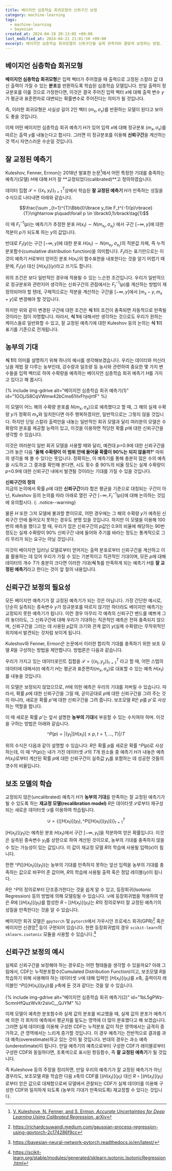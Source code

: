 ```yaml
---
title: 베이지언 심층학습 회귀모형의 신뢰구간 보정
category: machine-learning
tags:
  - machine-learning
  - bayesian
created_at: 2024-04-19 20:13:05 +09:00
last_modified_at: 2024-04-21 21:01:50 +09:00
excerpt: 베이지언 심층학습 회귀모델의 신뢰구간을 실제 관측치와 결맞게 보정하는 방법.
---
```


## 베이지언 심층학습 회귀모형

**베이지언 심층학습 회귀모형**은 입력 벡터가 주어졌을 때 출력으로 고정된 스칼라 값 대신 출력이 가질 수 있는 **분포**를 반환하도록 학습된 심층학습 모델입니다.  만일 출력이 정규분포를 이룰 것으로 가정한다면, 이것은 결국 주어진 입력 벡터 $x$에 대해 출력 변수 $y$가 평균과 표준편차로 대변되는 확률변수로 주어진다는 의미가 될 것입니다.

즉, 이러한 회귀모형은 사실상 길이 2인 벡터 $(m_x, \sigma_x)$를 반환하는 모델이 된다고 보아도 좋을 것입니다.

이제 어떤 베이지언 심층학습 회귀 예측기 $H$가 있어 입력 $x$에 대해 정규분포 $(m_x, \sigma_x)$를 따르는 출력 $y$를 내놓는다고 합시다.  그러면 이 정규분포를 이용해 **신뢰구간**을 계산하는 것 역시 자연스러운 수순일 것입니다.

## 잘 교정된 예측기

Kuleshov, Fenner, Ermon는 2018년 발표한 논문[^1]에서 어떤 특정한 기대를 충족하는 예측기(모델) $H$에 대해 $H$가 잘 **교정되었다(calibrated)**고 정의하였습니다.

[^1]: [V. Kuleshove, N. Fenner, and S. Ermon, *Accurate Uncertainties for Deep Learning Using Calibrated Regression*, arXiv](arxiv.org/pdf/1807.00263.pdf)

데이터 집합 $\mathcal{S}=\lbrace{(x_t, y_t)}\rbrace _{t=1}^T$상에서 학습된 **잘 교정된 예측기** $H$가 만족하는 성질을 수식으로 나타내면 아래와 같습니다.

$$\frac{\sum _{t=1}^{T}\Bbb{I}\lbrace y_t\le F_t^{-1}(p)\rbrace}{T}\rightarrow p\quad\forall p \in \lbrack0,1\rbrack\tag{1}$$

이 때 $F_t^{-1}(p)$는 예측기가 추정한 분포 $H(x_t)\sim N(m_{x_t}, \sigma_{x_t})$ 에서 구간 $\lbrack -\infty, y\rbrack$에 대한 적분이 $p$가 되도록 하는 $y$의 값입니다.

반대로 $F_t(y)$는 구간 $\lbrack -\infty, y\rbrack$에 대한 분포 $H(x_t)\sim N(m_{x_t}, \sigma_{x_t})$의 적분값 자체, 즉 누적분포함수(cumulative distribution function)을 의미합니다.  $F_t$라는 표기만으로는 이것이 예측기 $H$로부터 얻어진 분포 $H(x_t)$의 함수표현을 내포한다는 것을 알기 어렵기 때문에, $F_t(y)$ 대신 $\lbrack H(x_t)\rbrack(y)$라고 쓰기도 합니다.

위의 조건은 보다 일반적인 경우에 적용될 수 있는 느슨한 조건입니다.  우리가 일반적으로 정규분포와 관련지어 생각하는 신뢰구간의 관점에서는 $F_t^{-1}(p)$를 계산하는 방법이 재정의되어야 할 텐데, 구체적으로는 적분을 계산하는 구간을 $\lbrack -\infty, y\rbrack$에서 $\lbrack m_x-y, m_x+y\rbrack$로 변경해야 할 것입니다.

하지만 위와 같이 변경된 구간에 대한 조건은 **식 1**의 조건이 충족되면 자동적으로 만족될 것이라는 점이 자명합니다.  따라서, **식 1**에 대해서만 생각하는 것으로도 우리가 원하는 케이스들로 일반화할 수 있고, 잘 교정된 예측기에 대한 Kuleshov 등의 논의는 **식 1**의 표기를 기준으로 전개됩니다.

## 농부의 기대

**식 1**의 의미를 설명하기 위해 하나의 예시를 생각해보겠습니다.  우리는 데이터와 머신러닝을 제법 잘 다루는 농부인데, 강수량과 일조량 등 농사와 관련하여 중요한 몇 가지 변수들을 입력 벡터로 하여 수확량을 예측하는 베이지언 심층학습 회귀 예측기 $H$를 가지고 있다고 해 봅시다.

{% include img-gdrive alt="베이지언 심층학습 회귀 예측기(1)" id="1GOjJS8CqVWmw42bCms61iIvFhjvjirtF" %}

이 모델이 어느 해의 수확량 분포를 $N(m_x, \sigma_x)$으로 예측했다고 할 때, 그 해의 실제 수확량 $y$가 정확히 $m_x$와 일치한다면 아주 행복하겠지만, 일반적으로는 그렇지 않을 것입니다.  하지만 단일 스칼라 출력만을 내놓는 일반적인 회귀 모델과 달리 여러분의 모델은 수확량의 분포를 제공할 능력이 있고, 이것을 이용하면 적당한 확률 $p$에 대한 신뢰구간을 생각할 수 있습니다.

이것은 여러분이 일반 회귀 모델을 사용할 때와 달리, 예컨대 $p$=0.9에 대한 신뢰구간을 그려 놓은 다음 **'올해 수확량이 이 범위 안에 들어올 확률이 90%는 되지 않을까?'** 따위의 생각을 해 볼 수 있다는 뜻입니다.  정확히는, 이 예측기를 통해 충분히 많은 수의 예측을 시도하고 그 결과를 확인해 본다면, 시도 횟수 중 90%의 비율 정도는 실제 수확량이 $p$=0.9에 대한 신뢰구간 내에서 발견될 것이라는 기대를 가질 수 있을 것입니다.

**신뢰구간의 정의**<br>지금의 논의에서 확률 $p$에 대한 **신뢰구간**이라 함은 평균을 기준으로 대칭되는 구간이 아닌, Kuleshov 등의 논의를 따라 아래로 열린 구간 $\lbrack -\infty, F_t^{-1}(p)\rbrack$에 대해 논의하는 것임에 유의합시다.
{: .notice--warning}

물론 $H$ 또한 그저 모델에 불과할 뿐이므로, 어떤 경우에는 그 해의 수확량 $y$가 예측된 신뢰구간 안에 들어오지 못하는 경우도 분명 있을 것입니다.  하지만 이 모델을 이용해 100번의 예측을 했다고 할 때, 우리가 잡은 신뢰구간의 $p$값인 0.9의 비율에 해당하는 90번 정도는 실제 수확량이 90% 신뢰구간 내에 들어와 주기를 바라는 정도는 통계적으로 그리 무리가 되는 요구는 아닐 것입니다.

이것이 베이지언 딥러닝 모델로부터 얻어지는 출력 분포로부터 신뢰구간을 계산하고 이를 활용하는 데 있어 우리가 가질 수 있는 기본적이고 직관적인 기대이며, 모든 $p$에 대해 데이터의 개수 $T$가 충분히 크다면 이러한 기대(**식 1**)를 만족하게 되는 예측기 $H$를 **잘 교정된 예측기**라고 한다는 것이 앞 절의 내용입니다. 

## 신뢰구간 보정의 필요성

모든 베이지언 예측기가 잘 교정된 예측기가 되는 것은 아닙니다.  가장 간단한 예시로, 단순히 실측되는 종속변수 $y$가 정규분포를 따르지 않기만 하더라도 베이지언 예측기는 교정되지 못한 예측기가 됩니다.  이런 경우 아무리 각 예측의 신뢰구간 밴드를 예쁘게 그려 놓더라도, 그 신뢰구간에 대해 우리가 기대하는 직관적인 예측은 전혀 충족되지 않으며, 신뢰구간을 그리는 데 사용된 $p$값의 크기와 관계 없이 $y$(실제 수확량)는 무작위적인 위치에서 발견되는 것처럼 보이게 됩니다.

Kuleshov와 Fenner, Ermon은 논문에서 이러한 합리적 기대를 충족하기 위한 보조 모델 $R$을 구성하는 방법을 제안합니다.  방법론은 다음과 같습니다.

우리가 가지고 있는 데이터포인트 집합을 $\mathcal{S}=\lbrace{(x_t, y_y)}\rbrace _{t=1}^T$ 라고 할 때, 어떤 스텝의 데이터에 대해서($t$) 예측기 $H$는 평균과 표준편차$(m_x,\sigma_x)$로 대표할 수 있는 예측 $H(x_t)$를 내놓을 것입니다.

이 모델은 보정되지 않았으므로, $H$에 의한 예측은 우리의 기대를 저버릴 수 있습니다.  따라서, 확률 $p$에 대한 신뢰구간을 그릴 때, 곧이곧대로 $p$에 대한 신뢰구간을 그려 주는 것이 아니라, 새로운 확률 $p$'에 대한 신뢰구간을 그려 줍니다.  보조모델 $R$은 $p$를 $p$'로 사상하는 역할을 합니다.

이 때 새로운 확률 $p$'는 앞서 설명한 **농부의 기대**에 부응할 수 있는 수치여야 하며.  이것을 구하는 방법은 아래와 같습니다.

$$\^{P}(p)= \lvert\lbrace y_t\vert\lbrack H(x_t)\rbrack\le p, t=1,...,T\rbrace\rvert/T \tag{2}$$

위의 수식은 다음과 같이 설명할 수 있습니다:  $R$은 확률 $p$를 새로운 확률 $\^{P}(p)$로 사상하는데, 이 때 $\^{P}(p)$는 내가 가진 데이터셋 $\mathcal{S}$의 $T$개 원소들 중 예측기 $H$가 내놓은 예측 $H(x_t)$로부터 계산된 확률 $p$에 대한 신뢰구간이 실측값 $y_t$를 포함하는 데 성공한 것들의 갯수의 비율입니다.

## 보조 모델의 학습

교정되지 않은(uncalibrated) 예측기 $H$가 **농부의 기대**를 만족하는 잘 교정된 예측기가 될 수 있도록 하는 **재교정 모델(recalibration model)** $R$은 데이터셋 $\mathcal{S}$로부터 재구성되는 새로운 데이터셋 $\mathcal{D}$를 이용하여 학습됩니다.

$$\mathcal{D}=\lbrace\lparen\lbrack H(x_t)\rbrack(y_t),\^{P}(\lbrack H(x_t)\rbrack(y_t))\rparen\rbrace _{t=1}^T \tag{2}$$

$\lbrack H(x_t)\rbrack(y_t)$는 예측된 분포 $H(x_t)$에서 구간 $\lbrack -\infty, y_t\rbrack$을 적분하여 얻은 확률입니다.  이것은 실측된 종속변수 $y_t$를 상한으로 하여 계산된 것이므로, 농부의 기대를 충족하지 않을 수 있는 가능성이 있는 값입니다.  이 값이 재교정 모델 $R$의 학습에 사용될 입력($x$)이 됩니다.

한편 $\^{P}(\lbrack(H(x_t)\rbrack(y_t))$는 농부의 기대를 만족하지 못하는 앞선 입력을 농부의 기대를 충족하는 값으로 바꾸어 준 값이며, $R$의 학습에 사용될 출력 혹은 정답 레이블($y$)이 됩니다.

$R$은 $\^{P}$의 정의로부터 단조증가한다는 것을 쉽게 알 수 있고, 등장회귀(Isotonic Regression) 등의 방법에 의해 모델링될 수 있습니다.  $\mathcal{D}$에 등장회귀법을 적용하여 얻은 $R$에 $\lbrack(H(x_t)\rbrack(y_t)$를 합성한 $R\circ \lbrack(H(x_t)\rbrack(y_t)$는 $R$의 정의로부터 잘 교정된 예측기의 성질을 만족한다는 것을 알 수 있습니다.

베이지안 회귀 모델은 `gpytorch` 및 `pytorch`에서 가우시안 프로세스 회귀(GPR)[^2] 혹은 베이지언 신경망[^3] 등이 구현되어 있습니다.  한편 등장회귀법의 경우 `scikit-learn`의 `sklearn.isotonic` 모듈을 사용할 수 있습니다.[^4]

## 신뢰구간 보정의 예시

실제로 신뢰구간을 보정해야 하는 경우로는 어떤 형태들을 생각할 수 있을까요?  아래 그림에서, CDF는 누적분포함수(Cumulated Distribution Function)이고,  보조모델 $R$을 학습하기 위해 사용해야 하는 데이터셋 $\mathcal{D}$에 대해 입력인 $\lbrack H(x_t)\rbrack(y_t)$를 $x$축, 출력이자 레이블인 $\^{P}(\lbrack(H(x_t)\rbrack(y_t))$를 $y$축에 둔 것과 같다는 것을 알 수 있습니다.

{% include img-gdrive alt="베이지언 심층학습 회귀 예측기(2)" id="1bL5gPWz-5cmnHfQuzWvXr2sIvC__QJYM" %}

이제 모델이 예측한 분포함수와 실제 값의 분포를 비교했을 때, 실제 값의 분포가 예측기에 의한 각 회차의 예측에서 평균치를 밑도는 영역에 더 많이 분포했다고 해 보겠습니다.  그러면 실제 데이터를 이용해 구성한 CDF는 누적분포 값이 작은 영역에서는 급격히 증가하고, 큰 영역에서는 느리게 증가할 것입니다.  이 경우 예측기는 전반적으로 결과를 과대 예측(overestimate)하고 있는 것이 될 것입니다.  반대의 경우는 과소 예측(underestimate)이 됩니다.  만일 예측기의 예측으로부터 구성한 CDF가 레이블로부터 구성한 CDF와 동일하다면, 초록색으로 표시된 항등함수, 즉 **잘 교정된 예측기**가 될 것입니다.

즉 Kuleshove 등의 주장을 정리하면, 만일 우리의 예측기가 잘 교정된 예측기가 아닌 경우라도, 보조모델 $R$을 학습한 다음 $x$축의 CDF를 $\lbrack(H(x_t)\rbrack(y_t)$  대신 $R\circ\lbrack(H(x_t)\rbrack(y_t)$ 로부터 얻은 값으로 대체함으로써 모델에서 관찰되는 CDF가 실제 데이터를 이용해 구성한 CDF와 일치하게 되도록 (농부의 기대가 만족되도록) 재교정할 수 있다는 것입니다.

[^2]: https://richardcsuwandi.medium.com/gaussian-process-regression-using-gpytorch-2c174286f9cc
[^3]: https://bayesian-neural-network-pytorch.readthedocs.io/en/latest/
[^4]: https://scikit-learn.org/stable/modules/generated/sklearn.isotonic.IsotonicRegression.html